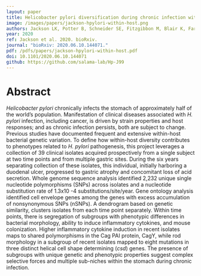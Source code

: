 ```yaml
---
layout: paper
title: Helicobacter pylori diversification during chronic infection within a single host generates sub-populations with distinct phenotypes
image: /images/papers/jackson-hpylori-within-host.png
authors: Jackson LK, Potter B, Schneider SE, Fitzgibbon M, Blair K, Farah H, Krishna U, Peek R, Bedford T, Salama NR.
year: 2020
ref: Jackson et al. 2020. bioRxiv.
journal: "bioRxiv: 2020.06.10.144071."
pdf: /pdfs/papers/jackson-hpylori-within-host.pdf
doi: 10.1101/2020.06.10.144071
github: https://github.com/salama-lab/Hp-J99
---
```


# Abstract

_Helicobacter pylori_ chronically infects the stomach of approximately half of the world’s population. Manifestation of clinical diseases associated with _H. pylori_ infection, including cancer, is driven by strain properties and host responses; and as chronic infection persists, both are subject to change. Previous studies have documented frequent and extensive within-host bacterial genetic variation. To define how within-host diversity contributes to phenotypes related to _H. pylori_ pathogenesis, this project leverages a collection of 39 clinical isolates acquired prospectively from a single subject at two time points and from multiple gastric sites. During the six years separating collection of these isolates, this individual, initially harboring a duodenal ulcer, progressed to gastric atrophy and concomitant loss of acid secretion. Whole genome sequence analysis identified 2,232 unique single nucleotide polymorphisms (SNPs) across isolates and a nucleotide substitution rate of 1.3x10 -4 substitutions/site/year. Gene ontology analysis identified cell envelope genes among the genes with excess accumulation of nonsynonymous SNPs (nSNPs). A dendrogram based on genetic similarity, clusters isolates from each time point separately. Within time points, there is segregation of subgroups with phenotypic differences in bacterial morphology, ability to induce inflammatory cytokines, and mouse colonization. Higher inflammatory cytokine induction in recent isolates maps to shared polymorphisms in the Cag PAI protein, CagY, while rod morphology in a subgroup of recent isolates mapped to eight mutations in three distinct helical cell shape determining (_csd_) genes. The presence of subgroups with unique genetic and phenotypic properties suggest complex selective forces and multiple sub-niches within the stomach during chronic infection.

